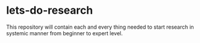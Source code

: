 # lets-do-research
This repository will contain each and every thing needed to start research in systemic manner from beginner to expert level. 
